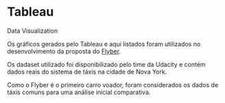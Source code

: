 # Tableau
Data Visualization

Os gráficos gerados pelo Tableau e aqui listados foram utilizados no desenvolvimento da proposta do [Flyber](https://github.com/CarolinaSchin/Data-Product-Management).
 
Os dadaset utilizado foi disponibilizado pelo time da Udacity e contém dados reais do sistema de táxis na cidade de Nova York. 

Como o Flyber é o primeiro carro voador, foram considerados os dados de táxis comuns para uma análise inicial comparativa.
